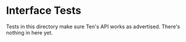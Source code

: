 # Interface Tests
Tests in this directory make sure Ten's API works as advertised.
There's nothing in here yet.